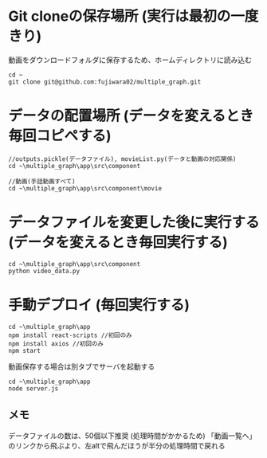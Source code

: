 # Git cloneの保存場所 (実行は最初の一度きり)
動画をダウンロードフォルダに保存するため、ホームディレクトリに読み込む
```terminal
cd ~ 
git clone git@github.com:fujiwara02/multiple_graph.git 
```

# データの配置場所 (データを変えるとき毎回コピペする)
```terminal
//outputs.pickle(データファイル), movieList.py(データと動画の対応関係)
cd ~\multiple_graph\app\src\component  

//動画(手話動画すべて)
cd ~\multiple_graph\app\src\component\movie  
```

# データファイルを変更した後に実行する (データを変えるとき毎回実行する)
```terminal
cd ~\multiple_graph\app\src\component  
python video_data.py
```

# 手動デプロイ (毎回実行する)
```terminal
cd ~\multiple_graph\app
npm install react-scripts //初回のみ
npm install axios //初回のみ
npm start
```

動画保存する場合は別タブでサーバを起動する
```terminal
cd ~\multiple_graph\app
node server.js
```

## メモ
データファイルの数は、50個以下推奨 (処理時間がかかるため)
「動画一覧へ」のリンクから飛ぶより、左altで飛んだほうが半分の処理時間で戻れる

